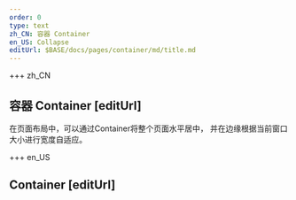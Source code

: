```yaml
---
order: 0
type: text
zh_CN: 容器 Container
en_US: Collapse
editUrl: $BASE/docs/pages/container/md/title.md
---
```


+++  zh_CN 
## 容器 Container [editUrl]  
在页面布局中，可以通过Container将整个页面水平居中， 并在边缘根据当前窗口大小进行宽度自适应。


+++  en_US 
## Container [editUrl]  
